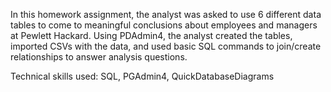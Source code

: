 In this homework assignment, the analyst was asked to use 6 different data tables to come to meaningful conclusions about employees and managers at Pewlett Hackard. Using PDAdmin4, the analyst created the tables, imported CSVs with the data, and used basic SQL commands to join/create relationships to answer analysis questions. 

Technical skills used: SQL, PGAdmin4, QuickDatabaseDiagrams
